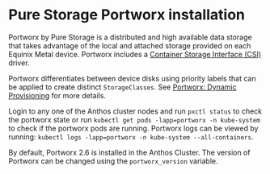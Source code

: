 # Pure Storage Portworx installation

Portworx by Pure Storage is a distributed and high available data storage that takes advantage of the local and attached storage provided on each Equinix Metal device.  Portworx includes a [Container Storage Interface (CSI)](https://kubernetes-csi.github.io/docs/) driver.

Portworx differentiates between device disks using priority labels that can be applied to create distinct `StorageClasses`. See [Portworx: Dynamic Provisioning](https://docs.portworx.com/portworx-install-with-kubernetes/storage-operations/create-pvcs/dynamic-provisioning/) for more details.

Login to any one of the Anthos cluster nodes and run `pxctl status` to check the portworx state or run `kubectl get pods -lapp=portworx -n kube-system` to check if the portworx pods are running. Portworx logs can be viewed by running: `kubectl logs -lapp=portworx -n kube-system --all-containers`.

By default, Portworx 2.6 is installed in the Anthos Cluster.  The version of Portworx can be changed using the `portworx_version` variable.
